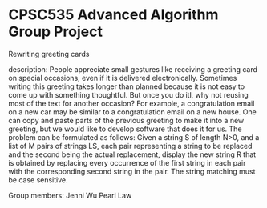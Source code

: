 # CPSC535 Advanced Algorithm Group Project

Rewriting greeting cards

description:
People appreciate small gestures like receiving a greeting card on special occasions, even if it is delivered
electronically. Sometimes writing this greeting takes longer than planned because it is not easy to come up
with something thoughtful. But once you do itl, why not reusing most of the text for another occasion?
For example, a congratulation email on a new car may be similar to a congratulation email on a new
house. One can copy and paste parts of the previous greeting to make it into a new greeting, but we would
like to develop software that does it for us. The problem can be formulated as follows: Given a string S of
length N>0, and a list of M pairs of strings LS, each pair representing a string to be replaced and the
second being the actual replacement, display the new string R that is obtained by replacing every
occurrence of the first string in each pair with the corresponding second string in the pair. The string
matching must be case sensitive.

Group members:
Jenni Wu
Pearl Law 

